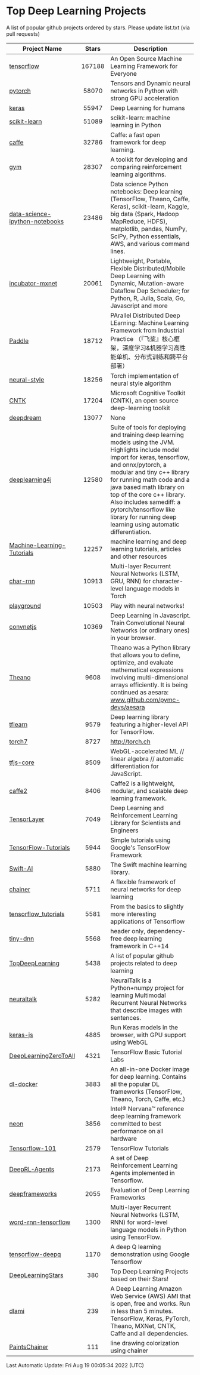 # Top Deep Learning Projects
A list of popular github projects ordered by stars.
Please update list.txt (via pull requests)

|Project Name| Stars | Description |
| ---------- |:-----:| ----------- |
| [tensorflow](https://github.com/tensorflow/tensorflow) | 167188 | An Open Source Machine Learning Framework for Everyone |
| [pytorch](https://github.com/pytorch/pytorch) | 58070 | Tensors and Dynamic neural networks in Python with strong GPU acceleration |
| [keras](https://github.com/keras-team/keras) | 55947 | Deep Learning for humans |
| [scikit-learn](https://github.com/scikit-learn/scikit-learn) | 51089 | scikit-learn: machine learning in Python |
| [caffe](https://github.com/BVLC/caffe) | 32786 | Caffe: a fast open framework for deep learning. |
| [gym](https://github.com/openai/gym) | 28307 | A toolkit for developing and comparing reinforcement learning algorithms. |
| [data-science-ipython-notebooks](https://github.com/donnemartin/data-science-ipython-notebooks) | 23486 | Data science Python notebooks: Deep learning (TensorFlow, Theano, Caffe, Keras), scikit-learn, Kaggle, big data (Spark, Hadoop MapReduce, HDFS), matplotlib, pandas, NumPy, SciPy, Python essentials, AWS, and various command lines. |
| [incubator-mxnet](https://github.com/apache/incubator-mxnet) | 20061 | Lightweight, Portable, Flexible Distributed/Mobile Deep Learning with Dynamic, Mutation-aware Dataflow Dep Scheduler; for Python, R, Julia, Scala, Go, Javascript and more |
| [Paddle](https://github.com/PaddlePaddle/Paddle) | 18712 | PArallel Distributed Deep LEarning: Machine Learning Framework from Industrial Practice （『飞桨』核心框架，深度学习&机器学习高性能单机、分布式训练和跨平台部署） |
| [neural-style](https://github.com/jcjohnson/neural-style) | 18256 | Torch implementation of neural style algorithm |
| [CNTK](https://github.com/microsoft/CNTK) | 17204 | Microsoft Cognitive Toolkit (CNTK), an open source deep-learning toolkit |
| [deepdream](https://github.com/google/deepdream) | 13077 | None |
| [deeplearning4j](https://github.com/eclipse/deeplearning4j) | 12580 | Suite of tools for deploying and training deep learning models using the JVM. Highlights include model import for keras, tensorflow, and onnx/pytorch, a modular and tiny c++ library for running math code and a java based math library on top of the core c++ library. Also includes samediff: a pytorch/tensorflow like library for running deep learning using automatic differentiation. |
| [Machine-Learning-Tutorials](https://github.com/ujjwalkarn/Machine-Learning-Tutorials) | 12257 | machine learning and deep learning tutorials, articles and other resources  |
| [char-rnn](https://github.com/karpathy/char-rnn) | 10913 | Multi-layer Recurrent Neural Networks (LSTM, GRU, RNN) for character-level language models in Torch |
| [playground](https://github.com/tensorflow/playground) | 10503 | Play with neural networks! |
| [convnetjs](https://github.com/karpathy/convnetjs) | 10369 | Deep Learning in Javascript. Train Convolutional Neural Networks (or ordinary ones) in your browser. |
| [Theano](https://github.com/Theano/Theano) | 9608 | Theano was a Python library that allows you to define, optimize, and evaluate mathematical expressions involving multi-dimensional arrays efficiently. It is being continued as aesara: www.github.com/pymc-devs/aesara |
| [tflearn](https://github.com/tflearn/tflearn) | 9579 | Deep learning library featuring a higher-level API for TensorFlow. |
| [torch7](https://github.com/torch/torch7) | 8727 | http://torch.ch |
| [tfjs-core](https://github.com/tensorflow/tfjs-core) | 8509 | WebGL-accelerated ML // linear algebra // automatic differentiation for JavaScript. |
| [caffe2](https://github.com/facebookarchive/caffe2) | 8406 | Caffe2 is a lightweight, modular, and scalable deep learning framework. |
| [TensorLayer](https://github.com/tensorlayer/TensorLayer) | 7049 | Deep Learning and Reinforcement Learning Library for Scientists and Engineers  |
| [TensorFlow-Tutorials](https://github.com/nlintz/TensorFlow-Tutorials) | 5944 | Simple tutorials using Google's TensorFlow Framework |
| [Swift-AI](https://github.com/Swift-AI/Swift-AI) | 5880 | The Swift machine learning library. |
| [chainer](https://github.com/chainer/chainer) | 5711 | A flexible framework of neural networks for deep learning |
| [tensorflow_tutorials](https://github.com/pkmital/tensorflow_tutorials) | 5581 | From the basics to slightly more interesting applications of Tensorflow |
| [tiny-dnn](https://github.com/tiny-dnn/tiny-dnn) | 5568 | header only, dependency-free deep learning framework in C++14 |
| [TopDeepLearning](https://github.com/aymericdamien/TopDeepLearning) | 5438 | A list of popular github projects related to deep learning |
| [neuraltalk](https://github.com/karpathy/neuraltalk) | 5282 | NeuralTalk is a Python+numpy project for learning Multimodal Recurrent Neural Networks that describe images with sentences. |
| [keras-js](https://github.com/transcranial/keras-js) | 4885 | Run Keras models in the browser, with GPU support using WebGL |
| [DeepLearningZeroToAll](https://github.com/hunkim/DeepLearningZeroToAll) | 4321 | TensorFlow Basic Tutorial Labs |
| [dl-docker](https://github.com/floydhub/dl-docker) | 3883 | An all-in-one Docker image for deep learning. Contains all the popular DL frameworks (TensorFlow, Theano, Torch, Caffe, etc.) |
| [neon](https://github.com/NervanaSystems/neon) | 3856 | Intel® Nervana™ reference deep learning framework committed to best performance on all hardware |
| [Tensorflow-101](https://github.com/sjchoi86/Tensorflow-101) | 2579 | TensorFlow Tutorials |
| [DeepRL-Agents](https://github.com/awjuliani/DeepRL-Agents) | 2173 | A set of Deep Reinforcement Learning Agents implemented in Tensorflow. |
| [deepframeworks](https://github.com/zer0n/deepframeworks) | 2055 | Evaluation of Deep Learning Frameworks |
| [word-rnn-tensorflow](https://github.com/hunkim/word-rnn-tensorflow) | 1300 | Multi-layer Recurrent Neural Networks (LSTM, RNN) for word-level language models in Python using TensorFlow. |
| [tensorflow-deepq](https://github.com/siemanko/tensorflow-deepq) | 1170 | A deep Q learning demonstration using Google Tensorflow |
| [DeepLearningStars](https://github.com/hunkim/DeepLearningStars) | 380 | Top Deep Learning Projects based on their Stars! |
| [dlami](https://github.com/ritchieng/dlami) | 239 | A Deep Learning Amazon Web Service (AWS) AMI that is open, free and works. Run in less than 5 minutes. TensorFlow, Keras, PyTorch, Theano, MXNet, CNTK, Caffe and all dependencies. |
| [PaintsChainer](https://github.com/taizan/PaintsChainer) | 111 | line drawing colorization using chainer |

Last Automatic Update: Fri Aug 19 00:05:34 2022 (UTC)
